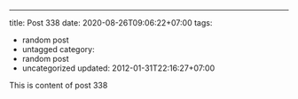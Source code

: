---
title: Post 338
date: 2020-08-26T09:06:22+07:00
tags:
  - random post
  - untagged
category:
  - random post
  - uncategorized
updated: 2012-01-31T22:16:27+07:00

This is content of post 338